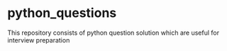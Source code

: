 # python_questions
This repository consists of python question solution which are useful for interview preparation 
